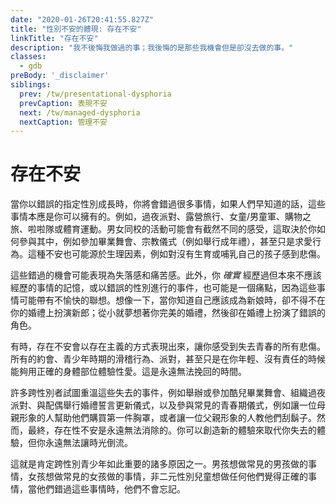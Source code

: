 ```yaml
---
date: "2020-01-26T20:41:55.827Z"
title: "性別不安的體現: 存在不安"
linkTitle: "存在不安"
description: "我不後悔我做過的事；我後悔的是那些我機會但是卻沒去做的事。"
classes:
  - gdb
preBody: '_disclaimer'
siblings:
  prev: /tw/presentational-dysphoria
  prevCaption: 表現不安
  next: /tw/managed-dysphoria
  nextCaption: 管理不安
---
```


<!-- # Existential Dysphoria -->

# 存在不安

<!-- When you grow up as the wrong assigned gender, you are going to miss out on a lot of things that should have been available to you if only people had known. Sleepovers, camping trips, girl/boy scouts, shopping trips, cheerleading or sports. Events that are co-ed may have very different feelings attached to them based on how you engage with them, like going to prom, religious ceremonies (such as having a bat mitzvah instead of a bar mitzvah), and even just the act of courtship. This dysphoria may also be biological in origin, such as a sorrow over having not given birth to or breastfed your children. -->

當你以錯誤的指定性別成長時，你將會錯過很多事情，如果人們早知道的話，這些事情本應是你可以擁有的。例如，過夜派對、露營旅行、女童/男童軍、購物之旅、啦啦隊或體育運動。男女同校的活動可能會有截然不同的感受，這取決於你如何參與其中，例如參加畢業舞會、宗教儀式（例如舉行成年禮），甚至只是求愛行為。這種不安也可能源於生理因素，例如對沒有生育或哺乳自己的孩子感到悲傷。

<!-- These missed opportunities can manifest as feelings of loss and hurt. Furthermore, the memories of things you *did* have access to but wouldn't have otherwise, or events that were performed in the wrong gender, can also be a sour point, as these may have awkward attachments. Imagine having to be a groom at your wedding when you know you should have been a bride; growing up dreaming about your perfect wedding, and then playing the wrong role in it. -->

這些錯過的機會可能表現為失落感和痛苦感。此外，你 *確實* 經歷過但本來不應該經歷的事情的記憶，或以錯誤的性別進行的事件，也可能是一個痛點，因為這些事情可能帶有不愉快的聯想。想像一下，當你知道自己應該成為新娘時，卻不得不在你的婚禮上扮演新郎；從小就夢想著你完美的婚禮，然後卻在婚禮上扮演了錯誤的角色。

<!-- Sometimes existential dysphoria can manifest existentially, hitting you with all the grief of the youth lost. All the dating, the teenage antics, the parties, even just having been able to be sexual with the correct parts while your body was young and you had no responsibilities. It is time that can never be gained back. -->

有時，存在不安會以存在主義的方式表現出來，讓你感受到失去青春的所有悲傷。所有的約會、青少年時期的滑稽行為、派對，甚至只是在你年輕、沒有責任的時候能夠用正確的身體部位體驗性愛。這是永遠無法挽回的時間。

<!-- Many trans people attempt to recapture some of these lost events, hosting or attending queer proms, organizing sleepovers, performing vow renewals with their spouses, and engaging in common puberty rites of passage like having a mother figure help them shop for their first bra, or having a father figure teach them to shave. However, ultimately, existential dysphoria is something that can never be relieved. You can make new experiences to replace the ones you lost, but you can never turn back the clock. -->

許多跨性別者試圖重溫這些失去的事件，例如舉辦或參加酷兒畢業舞會、組織過夜派對、與配偶舉行婚禮誓言更新儀式，以及參與常見的青春期儀式，例如讓一位母親形象的人幫助他們購買第一件胸罩，或者讓一位父親形象的人教他們刮鬍子。然而，最終，存在性不安是永遠無法消除的。你可以創造新的體驗來取代你失去的體驗，但你永遠無法讓時光倒流。

<!-- This is one of many reasons why affirming trans youth is so important. Boys want to do common boy things, girls want to do common girl things, and non-binary children want to do whatever feels correct to them, and when they miss out they will not forget. -->

這就是肯定跨性別青少年如此重要的諸多原因之一。男孩想做常見的男孩做的事情，女孩想做常見的女孩做的事情，非二元性別兒童想做任何他們覺得正確的事情，當他們錯過這些事情時，他們不會忘記。
